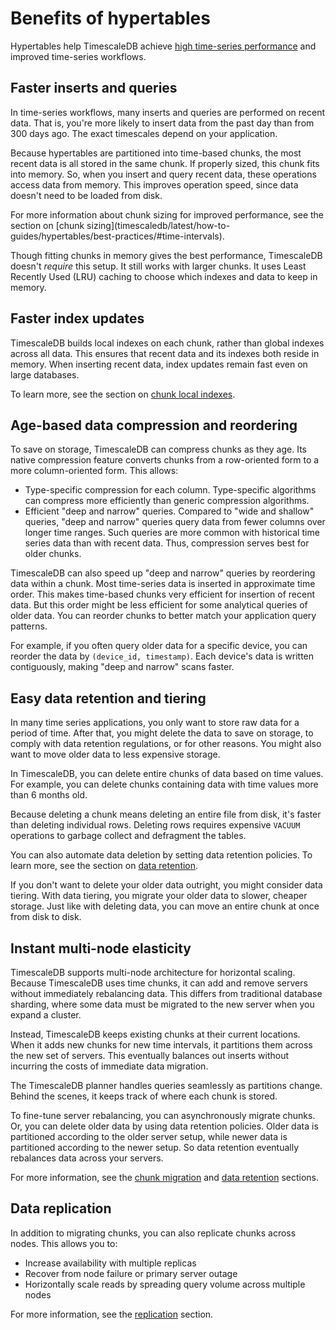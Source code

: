 # Benefits of hypertables
Hypertables help TimescaleDB achieve
[high time-series performance][performance-benchmark] and improved time-series
workflows.

## Faster inserts and queries
In time-series workflows, many inserts and queries are performed on recent data.
That is, you're more likely to insert data from the past day than from 300 days
ago. The exact timescales depend on your application.

Because hypertables are partitioned into time-based chunks, the most recent data
is all stored in the same chunk. If properly sized, this chunk fits into memory.
So, when you insert and query recent data, these operations access data from
memory. This improves operation speed, since data doesn't need to be loaded from
disk.

<highlight type="note">
For more information about chunk sizing for improved performance, see the
section on
[chunk sizing](timescaledb/latest/how-to-guides/hypertables/best-practices/#time-intervals).
</highlight>

Though fitting chunks in memory gives the best performance, TimescaleDB doesn't
*require* this setup. It still works with larger chunks. It uses Least Recently
Used (LRU) caching to choose which indexes and data to keep in memory.

## Faster index updates
TimescaleDB builds local indexes on each chunk, rather than global indexes
across all data. This ensures that recent data and its indexes both reside in
memory. When inserting recent data, index updates remain fast even on large
databases.

To learn more, see the section on [chunk local indexes][local-indexes].

## Age-based data compression and reordering
To save on storage, TimescaleDB can compress chunks as they age. Its native
compression feature converts chunks from a row-oriented form to a more
column-oriented form. This allows:
*   Type-specific compression for each column. Type-specific algorithms can
    compress more efficiently than generic compression algorithms.
*   Efficient "deep and narrow" queries. Compared to "wide and shallow" queries,
    "deep and narrow" queries query data from fewer columns over longer time
    ranges. Such queries are more common with historical time series data than
    with recent data. Thus, compression serves best for older chunks.

TimescaleDB can also speed up "deep and narrow" queries by reordering data
within a chunk. Most time-series data is inserted in approximate time order.
This makes time-based chunks very efficient for insertion of recent data. But
this order might be less efficient for some analytical queries of older data.
You can reorder chunks to better match your application query patterns.

For example, if you often query older data for a specific device, you can
reorder the data by `(device_id, timestamp)`. Each device's data is written
contiguously, making "deep and narrow" scans faster.

## Easy data retention and tiering
In many time series applications, you only want to store raw data for a period
of time. After that, you might delete the data to save on storage, to comply
with data retention regulations, or for other reasons. You might also want to
move older data to less expensive storage.

In TimescaleDB, you can delete entire chunks of data based on time values. For
example, you can delete chunks containing data with time values more than 6
months old. 

Because deleting a chunk means deleting an entire file from disk, it's faster
than deleting individual rows. Deleting rows requires expensive `VACUUM`
operations to garbage collect and defragment the tables.

You can also automate data deletion by setting data retention policies. To learn
more, see the section on [data retention][data-retention].

If you don't want to delete your older data outright, you might consider data
tiering. With data tiering, you migrate your older data to slower, cheaper
storage. Just like with deleting data, you can move an entire chunk at once from
disk to disk.

## Instant multi-node elasticity
TimescaleDB supports multi-node architecture for horizontal scaling. Because
TimescaleDB uses time chunks, it can add and remove servers without immediately
rebalancing data. This differs from traditional database sharding, where some
data must be migrated to the new server when you expand a cluster.

Instead, TimescaleDB keeps existing chunks at their current locations. When it
adds new chunks for new time intervals, it partitions them across the new set of
servers. This eventually balances out inserts without incurring the costs of
immediate data migration.

The TimescaleDB planner handles queries seamlessly as partitions change. Behind
the scenes, it keeps track of where each chunk is stored.

To fine-tune server rebalancing, you can asynchronously migrate chunks. Or, you
can delete older data by using data retention policies. Older data is
partitioned according to the older server setup, while newer data is partitioned
according to the newer setup. So data retention eventually rebalances data
across your servers. 

For more information, see the [chunk migration][chunk-migration] and
[data retention][data-retention] sections.

## Data replication
In addition to migrating chunks, you can also replicate chunks across nodes.
This allows you to:
*   Increase availability with multiple replicas
*   Recover from node failure or primary server outage
*   Horizontally scale reads by spreading query volume across multiple nodes

For more information, see the [replication][replication] section.

[chunk-migration]: /api/:currentVersion:/distributed-hypertables/move_chunk_experimental/
[data-retention]: /how-to-guides/data-retention/
[data-tiering]: /how-to-guides/data-tiering/
[local-indexes]: /overview/core-concepts/hypertables-and-chunks/chunk-architecture/#chunk-local-indexes
[performance-benchmark]: https://www.timescale.com/blog/timescaledb-vs-6a696248104e/
[replication]: /how-to-guides/replication-and-ha/